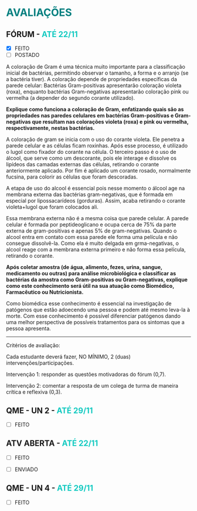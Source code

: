 # <span style="color:teal"> **AVALIAÇÕES** </span>

## FÓRUM - <span style="color:#12cac1">ATÉ 22/11</span>

* [X] FEITO
* [ ] POSTADO

A coloração de Gram é uma técnica muito importante para a classificação inicial de bactérias, permitindo observar o tamanho, a forma e o arranjo (se a bactéria tiver). A coloração depende de propriedades específicas da parede celular:  Bactérias Gram-positivas apresentarão coloração violeta (roxa), enquanto bactérias Gram-negativas apresentarão coloração pink ou vermelha (a depender do segundo corante utilizado).  

**Explique como funciona a coloração de Gram, enfatizando quais são as propriedades nas paredes celulares em bactérias Gram-positivas e Gram-negativas que resultam nas colorações violeta (roxa) e pink ou vermelha, respectivamente, nestas bactérias.**

A coloração de gram se inicia com o uso do corante violeta. Ele penetra a parede celular e as células ficam roxinhas. Após esse processo, é utilizado o lugol como fixador do corante na célula. O terceiro passo é o uso de álcool, que serve como um descorante, pois ele interage e dissolve os lipídeos das camadas externas das células, retirando o corante anteriormente aplicado. Por fim é aplicado um corante rosado, normalmente fucsina, para colorir as células que foram descoradas.

A etapa de uso do alcool é essencial pois nesse momento o álcool age na membrana externa das bactérias gram-negativas, que é formada em especial por lipossacarídeos (gorduras). Assim, acaba retirando o corante violeta+lugol que foram colocados ali.

Essa membrana externa não é a mesma coisa que parede celular. A parede celular é formada por peptideoglicano e ocupa cerca de 75% da parte externa de gram-positivas e apenas 5% de gram-negativas. Quando o alcool entra em contato com essa parede ele forma uma película e não consegue dissolvê-la. Como ela é muito delgada em grma-negativas, o alcool reage com a membrana externa primeiro e não forma essa película, retirando o corante.

**Após coletar amostra (de água, alimento, fezes, urina, sangue, medicamento ou outras) para análise microbiológica e classificar as bactérias da amostra como Gram-positivas ou Gram-negativas, explique como este conhecimento será útil na sua atuação como Biomédico, Farmacêutico ou Nutricionista.**

Como biomédica esse conhecimento é essencial na investigação de patógenos que estão adoecendo uma pessoa e podem até mesmo leva-la à morte. Com esse conhecimento é possível diferenciar patógenos dando uma melhor perspectiva de possíveis tratamentos para os sintomas que a pessoa apresenta.

----------
Critérios de avaliação:

Cada estudante deverá fazer, NO MÍNIMO, 2 (duas) intervenções/participações.

Intervenção 1: responder as questões motivadoras do fórum (0,7). 

Intervenção 2: comentar a resposta de um colega de turma de maneira crítica e reflexiva (0,3).

## QME - UN 2 - <span style="color:#12cac1">ATÉ 29/11</span>

* [ ] FEITO

## ATV ABERTA - <span style="color:#12cac1">ATÉ 22/11</span>

* [ ] FEITO

* [ ] ENVIADO

## QME - UN 4 - <span style="color:#12cac1">ATÉ 29/11</span>

* [ ] FEITO